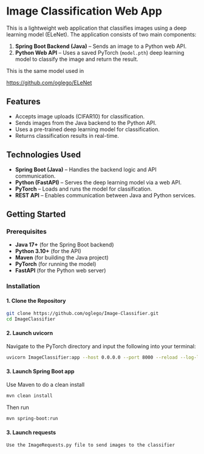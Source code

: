 # Image Classification Web App

This is a lightweight web application that classifies images using a deep learning model (ELeNet). The application consists of two main components:

1. **Spring Boot Backend (Java)** – Sends an image to a Python web API.
2. **Python Web API** – Uses a saved PyTorch (`model.pth`) deep learning model to classify the image and return the result.

This is the same model used in 

https://github.com/oglego/ELeNet

## Features

- Accepts image uploads (CIFAR10) for classification.
- Sends images from the Java backend to the Python API.
- Uses a pre-trained deep learning model for classification.
- Returns classification results in real-time.

## Technologies Used

- **Spring Boot (Java)** – Handles the backend logic and API communication.
- **Python (FastAPI)** – Serves the deep learning model via a web API.
- **PyTorch** – Loads and runs the model for classification.
- **REST API** – Enables communication between Java and Python services.

## Getting Started

### Prerequisites

- **Java 17+** (for the Spring Boot backend)
- **Python 3.10+** (for the API)
- **Maven** (for building the Java project)
- **PyTorch** (for running the model)
- **FastAPI** (for the Python web server)

### Installation

#### 1. Clone the Repository
```sh
git clone https://github.com/oglego/Image-Classifier.git
cd ImageClassifier
```

#### 2. Launch uvicorn
Navigate to the PyTorch directory and input the following into your terminal:
```sh
uvicorn ImageClassifier:app --host 0.0.0.0 --port 8000 --reload --log-level debug
```

#### 3. Launch Spring Boot app
Use Maven to do a clean install
```sh
mvn clean install
```

Then run
```sh
mvn spring-boot:run
```

#### 3. Launch requests
```sh
Use the ImageRequests.py file to send images to the classifier
```



